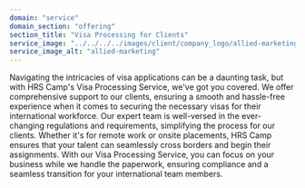 ```yaml
---
domain: "service"
domain_section: "offering"
section_title: "Visa Processing for Clients"
service_image: "../../../../images/client/company_logo/allied-marketing.png"
service_image_alt: "allied-marketing"
---
```


Navigating the intricacies of visa applications can be a daunting task, but with HRS Camp's Visa Processing Service, we've got you covered. We offer comprehensive support to our clients, ensuring a smooth and hassle-free experience when it comes to securing the necessary visas for their international workforce. Our expert team is well-versed in the ever-changing regulations and requirements, simplifying the process for our clients. Whether it's for remote work or onsite placements, HRS Camp ensures that your talent can seamlessly cross borders and begin their assignments. With our Visa Processing Service, you can focus on your business while we handle the paperwork, ensuring compliance and a seamless transition for your international team members.
